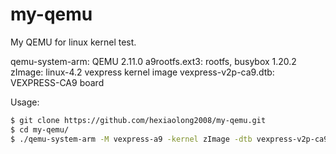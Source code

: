 # my-qemu
My QEMU for linux kernel test.

qemu-system-arm: QEMU 2.11.0
a9rootfs.ext3: rootfs, busybox 1.20.2
zImage: linux-4.2 vexpress kernel image
vexpress-v2p-ca9.dtb: VEXPRESS-CA9 board


Usage:

```sh
$ git clone https://github.com/hexiaolong2008/my-qemu.git
$ cd my-qemu/
$ ./qemu-system-arm -M vexpress-a9 -kernel zImage -dtb vexpress-v2p-ca9.dtb -sd a9rootfs.ext3 -append "root=/dev/mmcblk0 rw"
```
